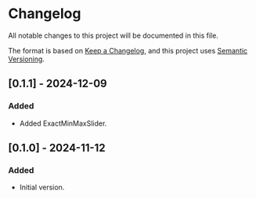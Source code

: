 # Changelog

All notable changes to this project will be documented in this file.

The format is based on [Keep a Changelog](https://keepachangelog.com/en/1.1.0/),
and this project uses [Semantic Versioning](https://semver.org/spec/v2.0.0.html).

## [0.1.1] - 2024-12-09

### Added

- Added ExactMinMaxSlider.

## [0.1.0] - 2024-11-12

### Added

- Initial version.
